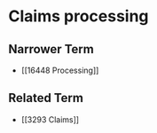 # Claims processing  

## Narrower Term

- [[16448 Processing]]  

## Related Term

- [[3293 Claims]]  

